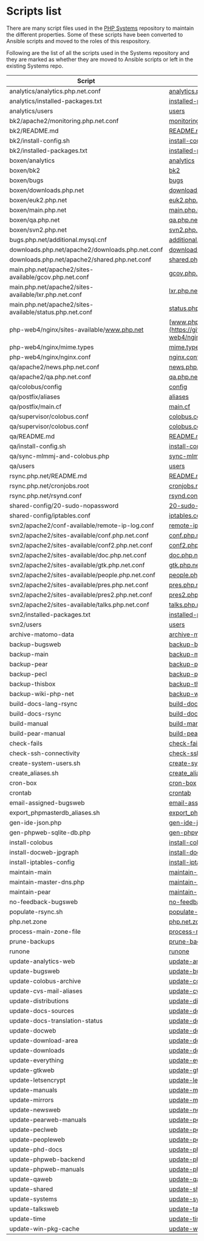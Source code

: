 # Scripts list

There are many script files used in the [PHP Systems](https://github.com/php/systems) repository to maintain the different properties. Some of these scripts have been converted to Ansible scripts and moved to the roles of this respository.

Following are the list of all the scripts used in the Systems repository and they are marked as whether they are moved to Ansible scripts or left in the existing Systems repo.

| Script | PHP Systems | Ansible project |
|--------|-------------| --------------- |
| analytics/analytics.php.net.conf    | [analytics.php.net.conf](https://github.com/php/systems/blob/master/analytics/analytics.php.net.conf)       | - |
| analytics/installed-packages.txt    | [installed-packages.txt](https://github.com/php/systems/blob/master/analytics/installed-packages.txt)       | - |
| analytics/users                     | [users](https://github.com/php/systems/blob/master/analytics/users)                                         | - |
| bk2/apache2/monitoring.php.net.conf | [monitoring.php.net.conf](https://github.com/php/systems/blob/master/bk2/apache2/monitoring.php.net.conf)   | - |
| bk2/README.md                       | [README.md](https://github.com/php/systems/blob/master/bk2/README.md)                                       | - |
| bk2/install-config.sh               | [install-config.sh](https://github.com/php/systems/blob/master/bk2/install-config.sh)                       | - |
| bk2/installed-packages.txt          | [installed-packages.txt](https://github.com/php/systems/blob/master/bk2/installed-packages.txt)             | - |
| boxen/analytics                     |[analytics](https://github.com/php/systems/blob/master/boxen/analytics)                                      | - |
| boxen/bk2                           | [bk2](https://github.com/php/systems/blob/master/boxen/bk2)                                                 | - |
| boxen/bugs                          | [bugs](https://github.com/php/systems/blob/master/boxen/bugs)                                               | - |
| boxen/downloads.php.net             | [downloads.php.net](https://github.com/php/systems/blob/master/boxen/downloads.php.net) | [roles/properties/downloads/tasks/deploy.yml#L15](https://github.com/neighbourhoodie/stf-php-ansible/blob/main/roles/properties/downloads/tasks/deploy.yml#L15) |
| boxen/euk2.php.net                  | [euk2.php.net](https://github.com/php/systems/blob/master/boxen/euk2.php.net) | - |
| boxen/main.php.net                  | [main.php.net](https://github.com/php/systems/blob/master/boxen/main.php.net) | [properties/main/tasks/deploy.yml#L36](https://github.com/neighbourhoodie/stf-php-ansible/blob/main/roles/properties/main/tasks/deploy.yml#L36) |
| boxen/qa.php.net                    | [qa.php.net](https://github.com/php/systems/blob/master/boxen/qa.php.net)                             | - |
| boxen/svn2.php.net                  | [svn2.php.net](https://github.com/php/systems/blob/master/boxen/svn2.php.net)                         | - |
| bugs.php.net/additional.mysql.cnf   | [additional.mysql.cnf](https://github.com/php/systems/blob/master/bugs.php.net/additional.mysql.cnf)  | - |
| downloads.php.net/apache2/downloads.php.net.conf | [downloads.php.net.conf](https://github.com/php/systems/blob/master/downloads.php.net/apache2/downloads.php.net.conf) | [roles/properties/downloads/templates/downloads.php.net.conf](https://github.com/neighbourhoodie/stf-php-ansible/blob/main/roles/properties/downloads/templates/downloads.php.net.conf) |
| downloads.php.net/apache2/shared.php.net.conf | [shared.php.net.conf](https://github.com/php/systems/blob/master/downloads.php.net/apache2/shared.php.net.conf) | [roles/properties/shared/templates/shared.php.net.conf](https://github.com/neighbourhoodie/stf-php-ansible/blob/main/roles/properties/shared/templates/shared.php.net.conf) |
| main.php.net/apache2/sites-available/gcov.php.net.conf | [gcov.php.net.conf](https://github.com/php/systems/blob/master/main.php.net/apache2/sites-available/gcov.php.net.conf) | [roles/properties/gcov/templates/gcov.php.net.conf](https://github.com/neighbourhoodie/stf-php-ansible/blob/main/roles/properties/gcov/templates/gcov.php.net.conf) |
| main.php.net/apache2/sites-available/lxr.php.net.conf | [lxr.php.net.conf](https://github.com/php/systems/blob/master/main.php.net/apache2/sites-available/lxr.php.net.conf) | [roles/properties/lxr/templates/lxr.php.net.conf](https://github.com/neighbourhoodie/stf-php-ansible/blob/main/roles/properties/lxr/templates/lxr.php.net.conf) |
| main.php.net/apache2/sites-available/status.php.net.conf | [status.php.net.conf](https://github.com/php/systems/blob/master/main.php.net/apache2/sites-available/status.php.net.conf) | [roles/properties/status/templates/status.php.net.conf](https://github.com/neighbourhoodie/stf-php-ansible/blob/main/roles/properties/status/templates/status.php.net.conf) |
| php-web4/nginx/sites-available/www.php.net | [www.php.net](https://github.com/php/systems/blob/master/php-web4/nginx/sites-available/www.php.net) | - |
| php-web4/nginx/mime.types           | [mime.types](https://github.com/php/systems/blob/master/php-web4/nginx/mime.types)            | - |
| php-web4/nginx/nginx.conf           | [nginx.conf](https://github.com/php/systems/blob/master/php-web4/nginx/nginx.conf)            | - |
| qa/apache2/news.php.net.conf        | [news.php.net.conf](https://github.com/php/systems/blob/master/qa/apache2/news.php.net.conf)  | - |
| qa/apache2/qa.php.net.conf          | [qa.php.net.conf](https://github.com/php/systems/blob/master/qa/apache2/qa.php.net.conf)      | - |
| qa/colobus/config                   | [config](https://github.com/php/systems/blob/master/qa/colobus/config)                        | - |
| qa/postfix/aliases                  | [aliases](https://github.com/php/systems/blob/master/qa/postfix/aliases)                      | - |
| qa/postfix/main.cf                  | [main.cf](https://github.com/php/systems/blob/master/qa/postfix/main.cf)                      | - |
| qa/supervisor/colobus.conf          | [colobus.conf](https://github.com/php/systems/blob/master/qa/supervisor/colobus.conf)         | - |
| qa/supervisor/colobus.conf          | [colobus.conf](https://github.com/php/systems/blob/master/qa/supervisor/colobus.conf)         | - |
| qa/README.md                        | [README.md](https://github.com/php/systems/blob/master/qa/README.md)                          | - |
| qa/install-config.sh                | [install-config.sh](https://github.com/php/systems/blob/master/qa/install-config.sh)          | - |
| qa/sync-mlmmj-and-colobus.php       | [sync-mlmmj-and-colobus.php](https://github.com/php/systems/blob/master/qa/sync-mlmmj-and-colobus.php) | - |
| qa/users | [users](https://github.com/php/systems/blob/master/qa/users)                                                             | - |
| rsync.php.net/README.md             | [README.md](https://github.com/php/systems/blob/master/rsync.php.net/README.md)         | - |
| rsync.php.net/cronjobs.root         | [cronjobs.root](https://github.com/php/systems/blob/master/rsync.php.net/cronjobs.root) | [roles/properties/rsync/tasks/main.yml#L46-74](https://github.com/neighbourhoodie/stf-php-ansible/blob/main/roles/properties/rsync/tasks/main.yml#L46-74) |
| rsync.php.net/rsynd.conf            | [rsynd.conf](https://github.com/php/systems/blob/master/rsync.php.net/rsynd.conf)       | [roles/properties/rsync/templates/rsynd.conf](https://github.com/neighbourhoodie/stf-php-ansible/blob/main/roles/properties/rsync/templates/rsynd.conf) |
| shared-config/20-sudo-nopassword    | [20-sudo-nopassword](https://github.com/php/systems/blob/master/shared-config/20-sudo-nopassword) | [initialize.yml#L128](https://github.com/neighbourhoodie/stf-php-ansible/blob/main/initialize.yml#L128) |
| shared-config/iptables.conf         | [iptables.conf](https://github.com/php/systems/blob/master/shared-config/iptables.conf) | - |
| svn2/apache2/conf-available/remote-ip-log.conf    | [remote-ip-log.conf](https://github.com/php/systems/blob/master/svn2/apache2/conf-available/remote-ip-log.conf)   | - |
| svn2/apache2/sites-available/conf.php.net.conf    | [conf.php.net.conf](https://github.com/php/systems/blob/master/svn2/apache2/sites-available/conf.php.net.conf)    | - |
| svn2/apache2/sites-available/conf2.php.net.conf   | [conf2.php.net.conf](https://github.com/php/systems/blob/master/svn2/apache2/sites-available/conf2.php.net.conf)  | - |
| svn2/apache2/sites-available/doc.php.net.conf     | [doc.php.net.conf](https://github.com/php/systems/blob/master/svn2/apache2/sites-available/doc.php.net.conf)      | - |
| svn2/apache2/sites-available/gtk.php.net.conf     | [gtk.php.net.conf](https://github.com/php/systems/blob/master/svn2/apache2/sites-available/gtk.php.net.conf)      | - |
| svn2/apache2/sites-available/people.php.net.conf  | [people.php.net.conf](https://github.com/php/systems/blob/master/svn2/apache2/sites-available/people.php.net.conf) | - |
| svn2/apache2/sites-available/pres.php.net.conf    | [pres.php.net.conf](https://github.com/php/systems/blob/master/svn2/apache2/sites-available/pres.php.net.conf)    | - |
| svn2/apache2/sites-available/pres2.php.net.conf   | [pres2.php.net.conf](https://github.com/php/systems/blob/master/svn2/apache2/sites-available/pres2.php.net.conf)  | - |
| svn2/apache2/sites-available/talks.php.net.conf   | [talks.php.net.conf](https://github.com/php/systems/blob/master/svn2/apache2/sites-available/talks.php.net.conf)  | - |
| svn2/installed-packages.txt         | [installed-packages.txt](https://github.com/php/systems/blob/master/svn2/installed-packages.txt) | - |
| svn2/users                          | [users](https://github.com/php/systems/blob/master/svn2/users)                        | - |
| archive-matomo-data                 | [archive-matomo-data](https://github.com/php/systems/blob/master/archive-matomo-data) | - |
| backup-bugsweb                      | [backup-bugsweb](https://github.com/php/systems/blob/master/backup-bugsweb)           | - |
| backup-main                         | [backup-main](https://github.com/php/systems/blob/master/backup-main) | [properties/main/tasks/backup.yml](https://github.com/neighbourhoodie/stf-php-ansible/blob/main/roles/properties/main/tasks/backup.yml) |
| backup-pear                         | [backup-pear](https://github.com/php/systems/blob/master/backup-pear)                 | - |
| backup-pecl                         | [backup-pecl](https://github.com/php/systems/blob/master/backup-pecl)                 | - |
| backup-thisbox                      | [backup-thisbox](https://github.com/php/systems/blob/master/backup-thisbox)           | - |
| backup-wiki-php-net                 | [backup-wiki-php-net](https://github.com/php/systems/blob/master/backup-wiki-php-net) | [roles/properties/wiki/tasks/backup.yml](https://github.com/neighbourhoodie/stf-php-ansible/blob/main/roles/properties/wiki/tasks/backup.yml) |
| build-docs-lang-rsync               | [build-docs-lang-rsync](https://github.com/php/systems/blob/master/build-docs-lang-rsync) | - |
| build-docs-rsync                    | [build-docs-rsync](https://github.com/php/systems/blob/master/build-docs-rsync) | [roles/properties/rsync/templates/build-docs-rsync](https://github.com/neighbourhoodie/stf-php-ansible/blob/main/roles/properties/rsync/templates/build-docs-rsync) |
| build-manual                        | [build-manual](https://github.com/php/systems/blob/master/build-manual)                     | - |
| build-pear-manual                   | [build-pear-manual](https://github.com/php/systems/blob/master/build-pear-manual)           | - |
| check-fails                         | [check-fails](https://github.com/php/systems/blob/master/check-fails)                       | - |
| check-ssh-connectivity              | [check-ssh-connectivity](https://github.com/php/systems/blob/master/check-ssh-connectivity) | - |
| create-system-users.sh              | [create-system-users.sh](https://github.com/php/systems/blob/master/create-system-users.sh) | [addAdminUser.yml](https://github.com/neighbourhoodie/stf-php-ansible/blob/main/addAdminUser.yml) |
| create_aliases.sh                   | [create_aliases.sh](https://github.com/php/systems/blob/master/create_aliases.sh)           | - |
| cron-box                            | [cron-box](https://github.com/php/systems/blob/master/cron-box)                             | - |
| crontab                             | [crontab](https://github.com/php/systems/blob/master/cron-box-crontab)                      | - |
| email-assigned-bugsweb              | [email-assigned-bugsweb](https://github.com/php/systems/blob/master/email-assigned-bugsweb) | - |
| export_phpmasterdb_aliases.sh       | [export_phpmasterdb_aliases.sh](https://github.com/php/systems/blob/master/export_phpmasterdb_aliases.sh) | - |
| gen-ide-json.php                    | [gen-ide-json.php](https://github.com/php/systems/blob/master/gen-ide-json.php)             | - |
| gen-phpweb-sqlite-db.php            | [gen-phpweb-sqlite-db.php](https://github.com/php/systems/blob/master/gen-phpweb-sqlite-db.php) | - |
| install-colobus                     | [install-colobus](https://github.com/php/systems/blob/master/install-colobus)               | - |
| install-docweb-jpgraph              | [install-docweb-jpgraph](https://github.com/php/systems/blob/master/install-docweb-jpgraph) | - |
| install-iptables-config             | [install-iptables-config](https://github.com/php/systems/blob/master/install-iptables-config) | - |
| maintain-main                       | [maintain-main](https://github.com/php/systems/blob/master/maintain-main) | [roles/properties/main/templates/maintain-main](https://github.com/neighbourhoodie/stf-php-ansible/blob/main/roles/properties/main/templates/maintain-main) |
| maintain-master-dns.php             | [maintain-master-dns.php](https://github.com/php/systems/blob/master/maintain-master-dns.php) | [roles/properties/main/templates/maintain-master-dns.php](https://github.com/neighbourhoodie/stf-php-ansible/blob/main/roles/properties/main/templates/maintain-master-dns.php) |
| maintain-pear                       | [maintain-pear](https://github.com/php/systems/blob/master/maintain-pear)                   | - |
| no-feedback-bugsweb                 | [no-feedback-bugsweb](https://github.com/php/systems/blob/master/no-feedback-bugsweb)       | - |
| populate-rsync.sh                   | [populate-rsync.sh](https://github.com/php/systems/blob/master/populate-rsync.sh) | [roles/properties/rsync/templates/git-clone](https://github.com/neighbourhoodie/stf-php-ansible/blob/main/roles/properties/rsync/templates/git-clone) |
| php.net.zone                        | [php.net.zone](https://github.com/php/systems/blob/master/php.net.zone) | [roles/properties/main/templates/php.net.zone](https://github.com/neighbourhoodie/stf-php-ansible/blob/main/roles/properties/main/templates/php.net.zone) |
| process-main-zone-file              | [process-main-zone-file](https://github.com/php/systems/blob/master/process-main-zone-file) | [roles/properties/main/templates/process-main-zone-file](https://github.com/neighbourhoodie/stf-php-ansible/blob/main/roles/properties/main/templates/process-main-zone-file) |
| prune-backups                       | [prune-backups](https://github.com/php/systems/blob/master/prune-backups) | [roles/backup_property/tasks/main.yml#L52](https://github.com/neighbourhoodie/stf-php-ansible/blob/main/roles/backup_property/tasks/main.yml#L52) |
| runone                              | [runone](https://github.com/php/systems/blob/master/runone)                                   | - |
| update-analytics-web                | [update-analytics-web](https://github.com/php/systems/blob/master/update-analytics-web)       | - |
| update-bugsweb                      | [update-bugsweb](https://github.com/php/systems/blob/master/update-bugsweb)                   | - |
| update-colobus-archive              | [update-colobus-archive](https://github.com/php/systems/blob/master/update-colobus-archive)   | - |
| update-cvs-mail-aliases             | [update-cvs-mail-aliases](https://github.com/php/systems/blob/master/update-cvs-mail-aliases) | - |
| update-distributions                | [update-distributions](https://github.com/php/systems/blob/master/update-distributions)       | - |
| update-docs-sources                 | [update-docs-sources](https://github.com/php/systems/blob/master/update-docs-sources)         | - |
| update-docs-translation-status      | [update-docs-translation-status](https://github.com/php/systems/blob/master/update-docs-translation-status) | - |
| update-docweb                       | [update-docweb](https://github.com/php/systems/blob/master/update-docweb)                     | - |
| update-download-area                | [update-download-area](https://github.com/php/systems/blob/master/update-download-area)       | - |
| update-downloads                    | [update-downloads](https://github.com/php/systems/blob/master/update-downloads) | [roles/properties/downloads/templates/update-downloads](https://github.com/neighbourhoodie/stf-php-ansible/blob/main/roles/properties/downloads/templates/update-downloads) |
| update-everything                   | [update-everything](https://github.com/php/systems/blob/master/update-everything) | [roles/properties/rsync/templates/update-everything](https://github.com/neighbourhoodie/stf-php-ansible/blob/main/roles/properties/rsync/templates/update-everything) |
| update-gtkweb                       | [update-gtkweb](https://github.com/php/systems/blob/master/update-gtkweb)                     | - |
| update-letsencrypt                  | [update-letsencrypt](https://github.com/php/systems/blob/master/update-letsencrypt) | [roles/add_certbot/tasks/main.yml#L53](https://github.com/neighbourhoodie/stf-php-ansible/blob/main/roles/add_certbot/tasks/main.yml#L53) |
| update-manuals                      | [update-manuals](https://github.com/php/systems/blob/master/update-manuals)                 | - |
| update-mirrors                      | [update-mirrors](https://github.com/php/systems/blob/master/update-mirrors) | [roles/properties/rsync/templates/update-mirrors](https://github.com/neighbourhoodie/stf-php-ansible/blob/main/roles/properties/rsync/templates/update-mirrors) |
| update-newsweb                      | [update-newsweb](https://github.com/php/systems/blob/master/update-newsweb)                 | - |
| update-pearweb-manuals              | [update-pearweb-manuals](https://github.com/php/systems/blob/master/update-pearweb-manuals) | - |
| update-peclweb                      | [update-peclweb](https://github.com/php/systems/blob/master/update-peclweb)                 | - |
| update-peopleweb                    | [update-peopleweb](https://github.com/php/systems/blob/master/update-peopleweb)             | - |
| update-phd-docs                     | [update-phd-docs](https://github.com/php/systems/blob/master/update-phd-docs)               | - |
| update-phpweb-backend               | [update-phpweb-backend](https://github.com/php/systems/blob/master/update-phpweb-backend)   | - |
| update-phpweb-manuals               | [update-phpweb-manuals](https://github.com/php/systems/blob/master/update-phpweb-manuals)   | - |
| update-qaweb                        | [update-qaweb](https://github.com/php/systems/blob/master/update-qaweb)                     | - |
| update-shared                       | [update-shared](https://github.com/php/systems/blob/master/update-shared) | [roles/properties/shared/templates/update-shared](https://github.com/neighbourhoodie/stf-php-ansible/blob/main/roles/properties/shared/templates/update-shared) |
| update-systems                      | [update-systems](https://github.com/php/systems/blob/master/update-systems)                 | - |
| update-talksweb                     | [update-talksweb](https://github.com/php/systems/blob/master/update-talksweb)               | - |
| update-time                         | [update-time](https://github.com/php/systems/blob/master/update-time)                       | - |
| update-win-pkg-cache                | [update-win-pkg-cache](https://github.com/php/systems/blob/master/update-win-pkg-cache)     | - |
